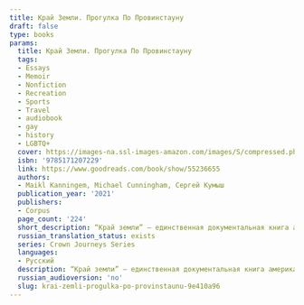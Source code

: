```yaml
---
title: Край Земли. Прогулка По Провинстауну
draft: false
type: books
params:
  title: Край Земли. Прогулка По Провинстауну
  tags:
  - Essays
  - Memoir
  - Nonfiction
  - Recreation
  - Sports
  - Travel
  - audiobook
  - gay
  - history
  - LGBTQ+
  cover: https://images-na.ssl-images-amazon.com/images/S/compressed.photo.goodreads.com/books/1599303070i/55236655.jpg
  isbn: '9785171207229'
  link: https://www.goodreads.com/book/show/55236655
  authors:
  - Maikl Kanningem, Michael Cunningham, Сергей Кумыш
  publication_year: '2021'
  publishers:
  - Corpus
  page_count: '224'
  short_description: “Край земли” — единственная документальная книга американского писателя Майкла Каннингема. Она посвящена Провинстауну, городу на полуострове Кейп-Код, ставшему в середине XX века богемным и...
  russian_translation_status: exists
  series: Crown Journeys Series
  languages:
  - Русский
  description: “Край земли” — единственная документальная книга американского писателя Майкла Каннингема. Она посвящена Провинстауну, городу на полуострове Кейп-Код, ставшему в середине XX века богемным и туристическим центром Восточного побережья. Сам Каннингем попал на Кейп-Код в восьмидесятых и с тех пор часто возвращается туда. В своей книге он путешествует по любимым местам, от пляжей, болот и дюн до аптеки и ресторана, рассказывает об обычных жителях Провинстауна и о знаменитостях, живших там.
  russian_audioversion: 'no'
  slug: krai-zemli-progulka-po-provinstaunu-9e410a96
---
```

